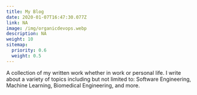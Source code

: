 ```yaml
---
title: My Blog
date: 2020-01-07T16:47:30.077Z
link: NA
image: /img/organicdevops.webp
description: NA
weight: 10
sitemap:
  priority: 0.6
  weight: 0.5
---
```

<!--

This page represents the landing page for "blog" section. It is also shown under the homepage header for "blog". It should be therefore relatively short and sweet.

\-->

A collection of my written work whether in work or personal life. I write about a variety of topics including but not limited to: Software Engineering, Machine Learning, Biomedical Engineering, and more.